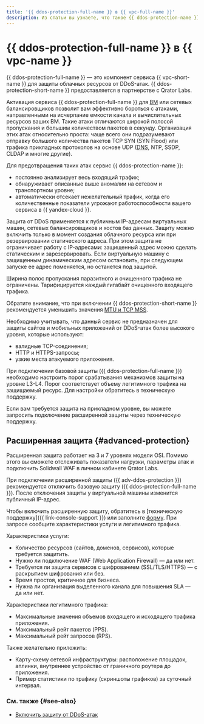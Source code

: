 ```yaml
---
title: '{{ ddos-protection-full-name }} в {{ vpc-full-name }}'
description: Из статьи вы узнаете, что такое {{ ddos-protection-name }} и расширенная защита.
---
```


# {{ ddos-protection-full-name }} в {{ vpc-name }}


{{ ddos-protection-full-name }} — это компонент сервиса {{ vpc-short-name }} для защиты облачных ресурсов от DDoS-атак. {{ ddos-protection-short-name }} предоставляется в партнерстве с Qrator Labs.

Активация сервиса {{ ddos-protection-full-name }} для [ВМ](../../glossary/vm.md) или сетевых балансировщиков позволит вам эффективно бороться с атаками, направленными на исчерпание емкости канала и вычислительных ресурсов ваших ВМ. Такие атаки отличаются широкой полосой пропускания и большим количеством пакетов в секунду. Организация этих атак относительно проста: чаще всего они подразумевают отправку большого количества пакетов TCP SYN (SYN Flood) или трафика прикладных протоколов на основе UDP ([DNS](../../glossary/dns.md), NTP, SSDP, CLDAP и многие другие).

Для предотвращения таких атак сервис {{ ddos-protection-name }}:

* постоянно анализирует весь входящий трафик;
* обнаруживает описанные выше аномалии на сетевом и транспортном уровне;
* автоматически отсекает нежелательный трафик, когда его количественные показатели угрожают работоспособности вашего сервиса в {{ yandex-cloud }}.

Защита от DDoS применяется к публичным IP-адресам виртуальных машин, сетевых балансировщиков и хостов баз данных. Защиту можно включить только в момент создания облачного ресурса или при резервировании статического адреса. При этом защита не ограничивает работу с IP-адресами: защищенный адрес можно сделать статическим и зарезервировать. Если виртуальную машину с защищенным динамическим адресом остановить, при следующем запуске ее адрес поменяется, но останется под защитой.

Ширина полос пропускания паразитного и очищенного трафика не ограничены. Тарифицируется каждый гигабайт очищенного входящего трафика.

Обратите внимание, что при включении {{ ddos-protection-short-name }} рекомендуется уменьшить значения [MTU и TCP MSS](../concepts/mtu-mss.md).

Необходимо учитывать, что данный сервис не предназначен для защиты сайтов и мобильных приложений от DDoS-атак более высокого уровня, которые используют:

* валидные TCP-соединения;
* HTTP и HTTPS-запросы;
* узкие места атакуемого приложения.

При подключении базовой защиты ({{ ddos-protection-full-name }}) необходимо настроить порог срабатывания механизмов защиты на уровне L3-L4. Порог соответствует объему легитимного трафика на защищаемый ресурс. Для настройки обратитесь в техническую поддержку.

Если вам требуется защита на прикладном уровне, вы можете запросить подключение расширенной защиты через техническую поддержку.


## Расширенная защита {#advanced-protection}

Расширенная защита работает на 3 и 7 уровнях модели OSI. Помимо этого вы сможете отслеживать показатели нагрузки, параметры атак и подключить Solidwall WAF в личном кабинете Qrator Labs.

При подключении расширенной защиты ({{ adv-ddos-protection }}) рекомендуется отключить базовую защиту ({{ ddos-protection-full-name }}). После отключения защиты у виртуальной машины изменится публичный IP-адрес.

Чтобы включить расширенную защиту, обратитесь в [техническую поддержку]({{ link-console-support }}) или заполните [форму](/services/ddos-protection#contact-form). При запросе сообщите характеристики услуги и легитимного трафика.

Характеристики услуги:

* Количество ресурсов (сайтов, доменов, сервисов), которые требуется защитить.
* Нужно ли подключение WAF (Web Application Firewall) — да или нет.
* Требуется ли защита сервисов с шифрованием (SSL/TLS/HTTPS) — с раскрытием шифрования или без.
* Время простоя, критичное для бизнеса.
* Нужна ли организация выделенного канала для повышения SLA — да или нет.

Характеристики легитимного трафика:

* Максимальные значения объемов входящего и исходящего трафика приложения.
* Максимальный рейт пакетов (PPS).
* Максимальный рейт запросов (RPS).

Также желательно приложить:

* Карту-схему сетевой инфраструктуры: расположение площадок, аплинки, внутреннее устройство от граничного роутера до приложения.
* Пример статистики по трафику (скриншоты графиков) за суточный интервал.


### См. также {#see-also}

* [Включить защиту от DDoS-атак](../operations/enable-ddos-protection.md)
